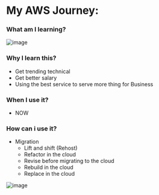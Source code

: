 # My AWS Journey:

### What am I learning?

![image](https://user-images.githubusercontent.com/25337881/196213144-66555647-a5c6-4c21-a5b0-3a967edb6ea6.png)


### Why I learn this?
- Get trending technical
- Get better salary
- Using the best service to serve more thing for Business

### When I use it?
- NOW

### How can i use it?
- Migration
  + Lift and shift (Rehost)
  + Refactor in the cloud
  + Revise before migrating to the cloud
  + Rebuild in the cloud
  + Replace in the cloud

![image](https://user-images.githubusercontent.com/25337881/196213837-6f72ab3b-1897-464a-b03c-c602764c2311.png)

